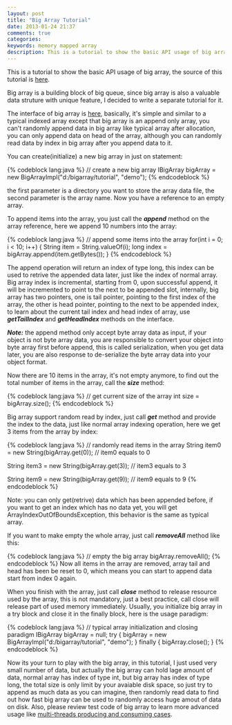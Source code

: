 ```yaml
---
layout: post
title: "Big Array Tutorial"
date: 2013-01-24 21:37
comments: true
categories: 
keywords: memory mapped array
description: This is a tutorial to show the basic API usage of big array.
---
```


This is a tutorial to show the basic API usage of big array, the source of this tutorial is [here](https://github.com/bulldog2011/bigqueue/blob/master/src/test/java/com/leansoft/bigqueue/tutorial/BigArrayTutorial.java).

Big array is a building block of big queue, since big array is also a valuable data struture with unique feature, I decided to write a separate tutorial for it.

The interface of big array is [here](https://github.com/bulldog2011/bigqueue/blob/master/src/main/java/com/leansoft/bigqueue/IBigArray.java), basically, it's simple and similar to a typical indexed array except that big array is an append only array, you can't randomly append data in big array like typical array after allocation, you can only append data on head of the array, although you can randomly read data by index in big array after you append data to it.

You can create(initialize) a new big array in just on statement:

{% codeblock lang:java %}
// create a new big array
IBigArray bigArray = new BigArrayImpl("d:/bigarray/tutorial", "demo");
{% endcodeblock %}

the first parameter is a directory you want to store the array data file, the second parameter is the array name. Now you have a reference to an empty array.

<!--more-->

To append items into the array, you just call the ***append*** method on the array reference, here we append 10 numbers into the array:

{% codeblock lang:java %}
// append some items into the array
for(int i = 0; i < 10; i++) {
	String item = String.valueOf(i);
	long index = bigArray.append(item.getBytes());
}
{% endcodeblock %}

The append operation will return an index of type long, this index can be used to retrive the appended data later, just like the index of normal array.  
Big array index is incremental, starting from 0, upon successful append, it will be incremented to point to the next to be appended slot, internally, big array has two pointers, one is tail pointer, pointing to the first index of the array, the other is head pointer, pointing to the next to be appended index, to learn about the current tail index and head index of array, use ***getTailIndex*** and ***getHeadIndex*** methods on the interface.

***Note:*** the append method only accept byte array data as input, if your object is not byte array data, you are responsible to convert your object into byte array first before append, this is called serialization, when you get data later, you are also response to de-serialize the byte array data into your object format.

Now there are 10 items in the array, it's not empty anymore, to find out the total number of items in the array, call the ***size*** method:

{% codeblock lang:java %}
// get current size of the array
int size = bigArray.size();
{% endcodeblock %}

Big array support random read by index, just call ***get*** method and provide the index to the data, just like normal array indexing operation, here we get 3 items from the array by index:

{% codeblock lang:java %}
// randomly read items in the array
String item0 = new String(bigArray.get(0)); // item0 equals to 0

String item3 = new String(bigArray.get(3)); // item3 equals to 3

String item9 = new String(bigArray.get(9)); // item9 equals to 9
{% endcodeblock %}

Note: you can only get(retrive) data which has been appended before, if you want to get an index which has no data yet, you will get ArrayIndexOutOfBoundsException, this behavior is the same as typical array.

If you want to make empty the whole array, just call ***removeAll*** method like this:

{% codeblock lang:java %}
// empty the big array
bigArray.removeAll();
{% endcodeblock %}
Now all items in the array are removed, array tail and head has been be reset to 0, which means you can start to append data start from index 0 again.

When you finish with the array, just call ***close*** method to release resource used by the array, this is not mandatory, just a best practice, call close will release part of used memory immediately. Usually, you initialize big array in a try block and close it in the finally block, here is the usage paradigm:

{% codeblock lang:java %}
// typical array initialization and closing paradigm
IBigArray bigArray = null;
try {
    bigArray = new BigArrayImpl("d:/bigarray/tutorial", "demo");
} finally {
    bigArray.close();
}
{% endcodeblock %}


Now its your turn to play with the big array, in this tutorial, I just used very small number of data, but actually the big array can hold lage amount of data, normal array has index of type int, but big array has index of type long, the total size is only limit by your avaiable disk space, so just try to append as much data as you can imagine, then randomly read data to find out how fast big array can be used to randomly access huge amout of data on disk. Also, please review test code of big array to learn more advanced usage like [multi-threads producing and consuming cases](https://github.com/bulldog2011/bigqueue/tree/master/src/test/java/com/leansoft/bigqueue/load).
